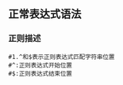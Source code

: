 

## 正常表达式语法

### 正则描述

```shell
#1.^和$表示正则表达式匹配字符串位置
#^:正则表达式开始位置
#$:正则表达式结束位置
```









































